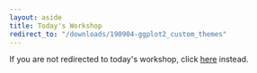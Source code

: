 ```yaml
---
layout: aside
title: Today's Workshop
redirect_to: "/downloads/190904-ggplot2_custom_themes"
---
```


If you are not redirected to today's workshop, click [here](/downloads/190904-ggplot2_custom_themes) instead.